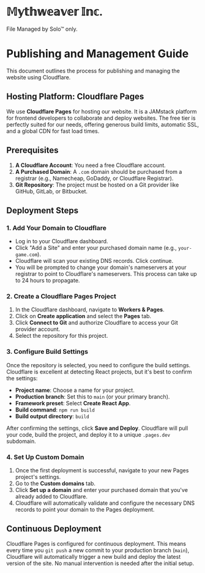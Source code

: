 ﻿# 𝕄𝕪𝕥𝕙𝕨𝕖𝕒𝕧𝕖𝕣 𝕀𝕟𝕔.

File Managed by Solo™ only.

# Publishing and Management Guide

This document outlines the process for publishing and managing the website using Cloudflare.

## Hosting Platform: Cloudflare Pages

We use **Cloudflare Pages** for hosting our website. It is a JAMstack platform for frontend developers to collaborate and deploy websites. The free tier is perfectly suited for our needs, offering generous build limits, automatic SSL, and a global CDN for fast load times.

## Prerequisites

1.  **A Cloudflare Account**: You need a free Cloudflare account.
2.  **A Purchased Domain**: A `.com` domain should be purchased from a registrar (e.g., Namecheap, GoDaddy, or Cloudflare Registrar).
3.  **Git Repository**: The project must be hosted on a Git provider like GitHub, GitLab, or Bitbucket.

## Deployment Steps

### 1. Add Your Domain to Cloudflare

-   Log in to your Cloudflare dashboard.
-   Click "Add a Site" and enter your purchased domain name (e.g., `your-game.com`).
-   Cloudflare will scan your existing DNS records. Click continue.
-   You will be prompted to change your domain's nameservers at your registrar to point to Cloudflare's nameservers. This process can take up to 24 hours to propagate.

### 2. Create a Cloudflare Pages Project

1.  In the Cloudflare dashboard, navigate to **Workers & Pages**.
2.  Click on **Create application** and select the **Pages** tab.
3.  Click **Connect to Git** and authorize Cloudflare to access your Git provider account.
4.  Select the repository for this project.

### 3. Configure Build Settings

Once the repository is selected, you need to configure the build settings. Cloudflare is excellent at detecting React projects, but it's best to confirm the settings:

-   **Project name**: Choose a name for your project.
-   **Production branch**: Set this to `main` (or your primary branch).
-   **Framework preset**: Select **Create React App**.
-   **Build command**: `npm run build`
-   **Build output directory**: `build`

After confirming the settings, click **Save and Deploy**. Cloudflare will pull your code, build the project, and deploy it to a unique `.pages.dev` subdomain.

### 4. Set Up Custom Domain

1.  Once the first deployment is successful, navigate to your new Pages project's settings.
2.  Go to the **Custom domains** tab.
3.  Click **Set up a domain** and enter your purchased domain that you've already added to Cloudflare.
4.  Cloudflare will automatically validate and configure the necessary DNS records to point your domain to the Pages deployment.

## Continuous Deployment

Cloudflare Pages is configured for continuous deployment. This means every time you `git push` a new commit to your production branch (`main`), Cloudflare will automatically trigger a new build and deploy the latest version of the site. No manual intervention is needed after the initial setup.